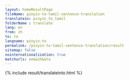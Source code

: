 ```yaml
---
layout: homeResultPage
fileName: pinyin-to-tamil-sentence-translation
translatein: pinyin_to_tamil
folderName : translate
lang: en
from: zh
to: ta
langname: pinyin-to
permalink: /pinyin-to-tamil-sentence-translation/result
sitemap: false
nointernationalization: true
matchurls: en&&zh&&ta
---
```

{% include result/translateinto.html %}

<script src="/js/result/translation.js" data-foldername="{{page.folderName}}" data-lang="{{page.lang}}"></script>
